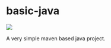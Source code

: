 # basic-java

<a href='https://travis-ci.org/gjoranv2/basic-java/builds'><img src='https://travis-ci.org/gjoranv2/basic-java.svg?branch=master'></a>

A very simple maven based java project.
